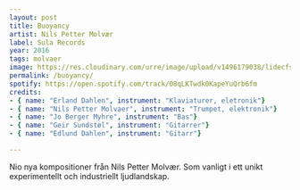 ```yaml
---
layout: post
title: Buoyancy
artist: Nils Petter Molvær
label: Sula Records
year: 2016
tags: molvaer
image: https://res.cloudinary.com/urre/image/upload/v1496179038/lidecfsgvs4szt825mmp.jpg
permalink: /buoyancy/
spotify: https://open.spotify.com/track/08qLKTwdk0KapeYuQrb6fm
credits:
- { name: "Erland Dahlen", instrument: "Klaviaturer, eletronik"}
- { name: "Nils Petter Molvaer", instrument: "Trumpet, elektronik"}
- { name: "Jo Berger Myhre", instrument: "Bas"}
- { name: "Geir Sundstøl", instrument: "Gitarrer"}
- { name: "Edlund Dahlen", instrument: "Gitarr"}

---
```


Nio nya kompositioner från Nils Petter Molvær. Som vanligt i ett unikt experimentellt och industriellt ljudlandskap.